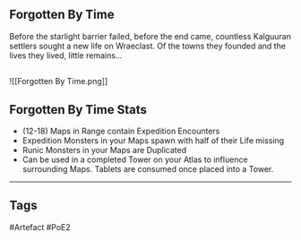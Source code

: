## Forgotten By Time
Before the starlight barrier failed, before the end came,
countless Kalguuran settlers sought a new life on Wraeclast.
Of the towns they founded and the lives they lived, little remains...
##
![[Forgotten By Time.png]]
## Forgotten By Time Stats
- (12-18) Maps in Range contain Expedition Encounters
- Expedition Monsters in your Maps spawn with half of their Life missing
- Runic Monsters in your Maps are Duplicated
- Can be used in a completed Tower on your Atlas to influence surrounding Maps. Tablets are consumed once placed into a Tower.


---
## Tags
#Artefact
#PoE2